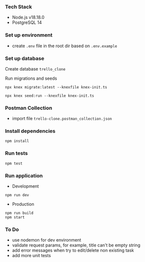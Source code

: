 ### Tech Stack

- Node.js v18.18.0
- PostgreSQL 14

### Set up environment

- create `.env` file in the root dir based on `.env.example`

### Set up database

Create database `trello_clone`

Run migrations and seeds

```shell
npx knex migrate:latest --knexfile knex-init.ts

npx knex seed:run --knexfile knex-init.ts
```

### Postman Collection

- import file `trello-clone.postman_collection.json`

### Install dependencies

```shell
npm install
```

### Run tests

```shell
npm test
```

### Run application

- Development

```shell
npm run dev
```

- Production

```shell
npm run build
npm start
```

### To Do

- use nodemon for dev environment
- validate request params, for example, title can't be empty string
- add error messages when try to edit/delete non existing task
- add more unit tests


